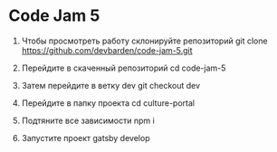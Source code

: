 # Code Jam 5
1. Чтобы просмотреть работу склонируйте репозиторий
git clone https://github.com/devbarden/code-jam-5.git

2. Перейдите в скаченный репозиторий
cd code-jam-5

3. Затем перейдите в ветку dev
git checkout dev

4. Перейдите в папку проекта
cd culture-portal

5. Подтяните все зависимости
npm i

6. Запустите проект
gatsby develop

